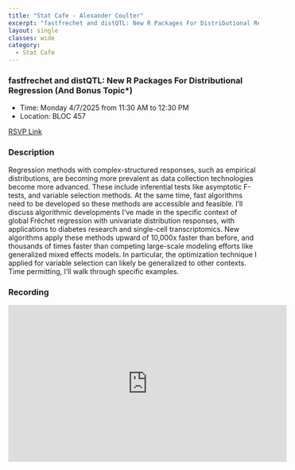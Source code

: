 ```yaml
---
title: "Stat Cafe - Alexander Coulter"
excerpt: "fastfrechet and distQTL: New R Packages For Distributional Regression (And Bonus Topic*)"
layout: single
classes: wide
category: 
  - Stat Cafe
---
```


<!--
<img src="https://github.com/jeroda7105/tamusgsa.github.io/blob/master/assets/images/stat_cafe/Arroyo_Mar_31_2025/IMG_2168.JPG?raw=true" alt="Header" width="315" style="float: right;"/> 
-->


### fastfrechet and distQTL: New R Packages For Distributional Regression (And Bonus Topic*)

- Time: Monday 4/7/2025 from 11:30 AM to 12:30 PM
- Location: BLOC 457


[RSVP Link](<https://urldefense.com/v3/__https://forms.gle/GyWwts7ceXCSX8eA6__;!!KwNVnqRv!ELYOtzEfr3kEmd6Dkhuylpg1Ukm36JIhA1Wwy27UED7bwUy07gFwmlDR-blHxRTzeP4GiAcna8dUBMpqsdel8w$>)

### Description
Regression methods with complex-structured responses, such as empirical distributions, are becoming more prevalent as data collection technologies become more advanced.  These include inferential tests like asymptotic F-tests, and variable selection methods.  At the same time, fast algorithms need to be developed so these methods are accessible and feasible.  I’ll discuss algorithmic developments I’ve made in the specific context of global Fréchet regression with univariate distribution responses, with applications to diabetes research and single-cell transcriptomics.  New algorithms apply these methods upward of 10,000x faster than before, and thousands of times faster than competing large-scale modeling efforts like generalized mixed effects models.  In particular, the optimization technique I applied for variable selection can likely be generalized to other contexts.  Time permitting, I’ll walk through specific examples.

<!--
### Presentation
<iframe src="https://drive.google.com/file/d/1tN9MfS-UIcedYkMafjpg1VxsRcSM0t8T/preview" width="640" height="480" allow="autoplay"></iframe>
-->


### Recording
<iframe width="560" height="315" src="https://www.youtube.com/embed/4k2Cp6_qF8w?si=KPxNBAuZWUIRiC9M" title="YouTube video player" frameborder="0" allow="accelerometer; autoplay; clipboard-write; encrypted-media; gyroscope; picture-in-picture; web-share" referrerpolicy="strict-origin-when-cross-origin" allowfullscreen></iframe>

<!--
### Gallery (with photos by Samantha Williams)

{% include gallery id="layouts_gallery" %}
-->
